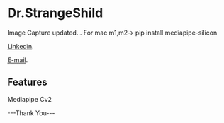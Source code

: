 # Dr.StrangeShild
Image Capture updated...
For mac m1,m2->
pip install mediapipe-silicon

[Linkedin](https://www.linkedin.com/in/kongkon-biswas-a2374314a/).

[E-mail](kongkonbiswas3241@gmail.com).

## Features
Mediapipe
Cv2

---Thank You---